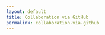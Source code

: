 ```yaml
---
layout: default
title: Collaboration via GitHub
permalink: collaboration-via-github
---
```

<!-- Add an essay or interpretive material below this line,
using HTML or markdown.  Do not modify this file above this line -->
